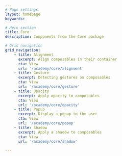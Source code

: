 ```yaml
---
# Page settings
layout: homepage
keywords:

# Hero section
title: Core
description: Components from the Core package

# Grid navigation
grid_navigation:
    - title: Alignment
      excerpt: Align composables in their container
      cta: View
      url: '/academy/core/alignment'
    - title: Gesture
      excerpt: Detecting gestures on composables
      cta: View
      url: '/academy/core/gesture'
    - title: Opacity
      excerpt: Apply opacity to composables
      cta: View
      url: '/academy/core/opacity'
    - title: Popup
      excerpt: Display a popup to the user
      cta: View
      url: '/academy/core/popup'
    - title: Shadow
      excerpt: Apply a shadow to composables
      cta: View
      url: '/academy/core/shadow'
      
---
```

